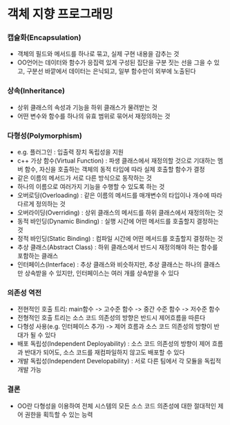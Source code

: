 # 객체 지향 프로그래밍

### 캡슐화(Encapsulation)
- 객체의 필드와 메서드를 하나로 묶고, 실제 구현 내용을 감추는 것
- OO언어는 데이터와 함수가 응집력 있게 구성된 집단을 구분 짓는 선을 그을 수 있고, 구분선 바깥에서 데이터는 은닉되고, 일부 함수만이 외부에 노출된다

### 상속(Inheritance)
- 상위 클래스의 속성과 기능을 하위 클래스가 물려받는 것
- 어떤 변수와 함수를 하나의 유효 범위로 묶어서 재정의하는 것

### 다형성(Polymorphism)
- e.g. 플러그인 : 입출력 장치 독립성을 지원
- c++ 가상 함수(Virtual Function) :  파생 클래스에서 재정의할 것으로 기대하는 멤버 함수, 자신을 호출하는 객체의 동적 타입에 따라 실제 호출할 함수가 결정
- 같은 이름의 메서드가 서로 다른 방식으로 동작하는 것
- 하나의 이름으로 여러가지 기능을 수행할 수 있도록 하는 것
- 오버로딩(Overloading) : 같은 이름의 메서드를 매개변수의 타입이나 개수에 따라 다르게 정의하는 것
- 오버라이딩(Overriding) : 상위 클래스의 메서드를 하위 클래스에서 재정의하는 것
- 동적 바인딩(Dynamic Binding) : 실행 시간에 어떤 메서드를 호출할지 결정하는 것
- 정적 바인딩(Static Binding) : 컴파일 시간에 어떤 메서드를 호출할지 결정하는 것
- 추상 클래스(Abstract Class) : 하위 클래스에서 반드시 재정의해야 하는 함수를 포함하는 클래스
- 인터페이스(Interface) : 추상 클래스와 비슷하지만, 추상 클래스는 하나의 클래스만 상속받을 수 있지만, 인터페이스는 여러 개를 상속받을 수 있다

### 의존성 역전
- 전현적인 호출 트리: main함수 -> 고수준 함수 ->  중간 수준 함수 -> 저수준 함수
- 전형적인 호출 트리는 소스 코드 의존성의 방향은 반드시 제어흐름을 따른다
- 다형성 사용(e.g. 인터페이스 추가) -> 제어 흐름과 소스 코드 의존성의 방향이 반대가 될 수 있다
- 배포 독립성(Independent Deployability) : 소스 코드 의존성의 방향이 제어 흐름과 반대가 되어도, 소스 코드를 재컴파일하지 않고도 배포할 수 있다
- 개발 독립성(Independent Developability) : 서로 다른 팀에서 각 모듈을 독립적 개발 가능

### 결론
- OO란 다형성을 이용하여 전체 시스템의 모든 소스 코드 의존성에 대한 절대적인 제어 권한을 획득할 수 있는 능력